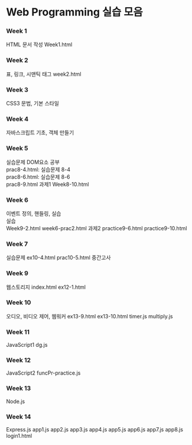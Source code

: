 <h1>Web Programming 실습 모음</h1>
<h3>Week 1</h3>
HTML 문서 작성
Week1.html
<h3>Week 2</h3>
표, 링크, 시맨틱 태그
week2.html
<h3>Week 3</h3>
CSS3 문법, 기본 스타일
<h3>Week 4</h3>
자바스크립트 기초, 객체 만들기
<h3>Week 5</h3>
실습문제
DOM요소 공부 <br>
prac8-4.html: 실습문제 8-4 <br>
prac8-6.html: 실습문제 8-6 <br>
prac8-9.html
과제1
Week8-10.html
<h3>Week 6</h3>
이벤트 정의, 핸들링, 실습 <br>
실습 <br>
Week9-2.html
week6-prac2.html
과제2
practice9-6.html
practice9-10.html
<h3>Week 7</h3>
실습문제
ex10-4.html
prac10-5.html
중간고사

<h3>Week 9</h3>
웹스토리지
index.html
ex12-1.html
<h3>Week 10</h3>
오디오, 비디오 제어, 웹워커
ex13-9.html
ex13-10.html
timer.js
multiply.js
<h3>Week 11</h3>
JavaScript1
dg.js

<h3>Week 12</h3>
JavaScript2
funcPr-practice.js
<h3>Week 13</h3>
Node.js

<h3>Week 14</h3>
Express.js
app1.js
app2.js
app3.js
app4.js
app5.js
app6.js
app7.js
app8.js
login1.html
